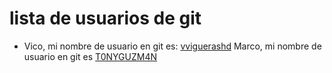 # lista de usuarios de git

- Vico, mi nombre de usuario en git es: [vviguerashd](https://github.com/vviguerashd)
Marco, mi nombre de usuario en git es [T0NYGUZM4N](https://github.com/T0NYGUZM4N)
